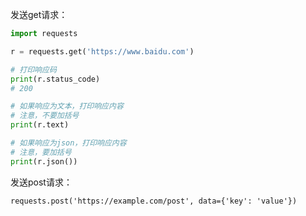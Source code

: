 
发送get请求：

```Python
import requests

r = requests.get('https://www.baidu.com')

# 打印响应码
print(r.status_code)
# 200

# 如果响应为文本，打印响应内容
# 注意，不要加括号
print(r.text)

# 如果响应为json，打印响应内容
# 注意，要加括号
print(r.json())
```

发送post请求：

```
requests.post('https://example.com/post', data={'key': 'value'})
```
